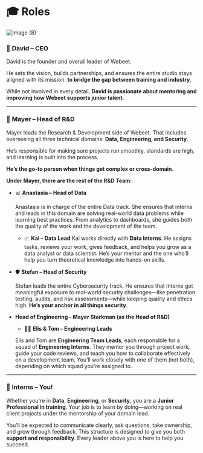 # 🎓 Roles

![image (8)](https://github.com/user-attachments/assets/dc4cf08f-a664-42a2-8db4-0aff159658c7)

### 🧭 **David – CEO**

David is the founder and overall leader of Webeet. 

He sets the vision, builds partnerships, and ensures the entire studio stays aligned with its mission: **to bridge the gap between training and industry**. 

While not involved in every detail, **David is passionate about mentoring and improving how Webeet supports junior talent**.

---

### 🔬 **Mayer – Head of R&D**

Mayer leads the Research & Development side of Webeet. That includes overseeing all three technical domains: **Data, Engineering, and Security**. 

He’s responsible for making sure projects run smoothly, standards are high, and learning is built into the process. 

**He’s the go-to person when things get complex or cross-domain**.

**Under Mayer, there are the rest of the R&D Team:**
    
- 📊 **Anastasia – Head of Data**
    
    Anastasia is in charge of the entire Data track. She ensures that interns and leads in this domain are solving real-world data problems while learning best practices. From analytics to dashboards, she guides both the quality of the work and the development of the team.
    
    - 📈 **Kai – Data Lead**
    Kai works directly with **Data Interns**. He assigns tasks, reviews your work, gives feedback, and helps you grow as a data analyst or data scientist. He’s your mentor and the one who’ll help you turn theoretical knowledge into hands-on skills.
- 🛡️ **Stefan – Head of Security**
    
    Stefan leads the entire Cybersecurity track. He ensures that interns get meaningful exposure to real-world security challenges—like penetration testing, audits, and risk assessments—while keeping quality and ethics high. **He’s your anchor in all things security**.

- **Head of Engineering - Mayer Starkman (as the Head of R&D)**
    
    - 🧑‍💻 **Elis & Tom – Engineering Leads**
    
    Elis and Tom are **Engineering Team Leads**, each responsible for a squad of **Engineering Interns**.     They mentor you through project work, guide your code reviews, and teach you how to collaborate effectively on a development team. You’ll work closely with one of them (not both), depending on which squad you're assigned to.

---

### 🧪 **Interns – You!**

Whether you're in **Data**, **Engineering**, or **Security**, you are a **Junior Professional in training**. Your job is to learn by doing—working on real client projects under the mentorship of your domain lead. 

You’ll be expected to communicate clearly, ask questions, take ownership, and grow through feedback. This structure is designed to give you both **support and responsibility**. Every leader above you is here to help you succeed.
